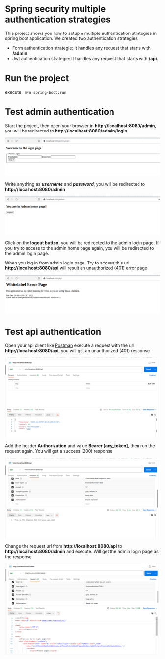 # Spring security multiple authentication strategies

This project shows you how to setup a multiple authentication strategies in spring boot application. We created two
authentication strategies:

* Form authentication strategie: It handles any request that starts with **/admin**.
* Jwt authentication strategie: It handles any request that starts with **/api**.

# Run the project

execute ``` mvn spring-boot:run```

# Test admin authentication

Start the project, then open your browser in **http://localhost:8080/admin**, you will be redirected to **http://localhost:8080/admin/login**

![Admin Login Page](admin-login-page.png)

Write anything as _**username**_ and _**password**_, you will be redirected to **http://localhost:8080/admin**

![Admin Home Page](admin-home-page.png)

Click on the **logout button**, you will be redirected to the admin login page. If you try to access to the admin home
page again, you will be redirected to the admin login page.

When you log in from admin login page. Try to access this url **http://localhost:8080/api** will result an
unauthorized (401) error page

![Unauthorized Page](unauthorized-page.png)

# Test api authentication

Open your api client like [Postman](https://www.postman.com/downloads/) execute a request with the url **http://localhost:8080/api**, you will get an unauthorized (401) response

![Unauthorized Response](unauthorized-response.png)

Add the header **Authorization** and value **Bearer [any_token]**, then run the request again. You will get a success (200) response

![Success Api Response](success-api-response.png)

Change the request url from **http://localhost:8080/api** to **http://localhost:8080/admin** and execute. Will get the
admin login page as the response

![Admin Login Page Response](admin-login-page-response.png)